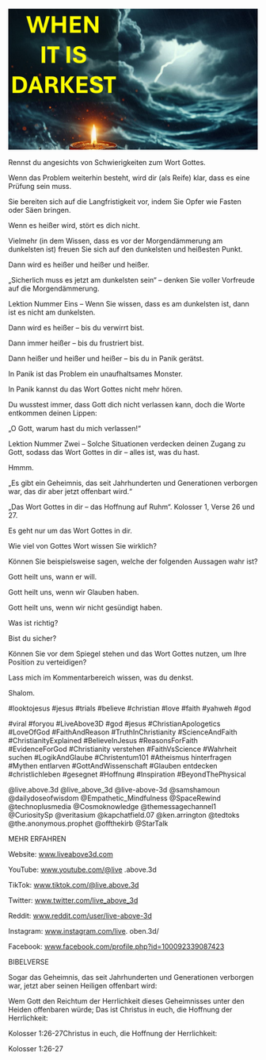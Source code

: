 ![Video cover image](../cover.jpg "cover photo")

Rennst du angesichts von Schwierigkeiten zum Wort Gottes.

Wenn das Problem weiterhin besteht, wird dir (als Reife) klar, dass es eine Prüfung sein muss.

Sie bereiten sich auf die Langfristigkeit vor, indem Sie Opfer wie Fasten oder Säen bringen.

Wenn es heißer wird, stört es dich nicht.

Vielmehr (in dem Wissen, dass es vor der Morgendämmerung am dunkelsten ist) freuen Sie sich auf den dunkelsten und heißesten Punkt.

Dann wird es heißer und heißer und heißer.

„Sicherlich muss es jetzt am dunkelsten sein“ – denken Sie voller Vorfreude auf die Morgendämmerung.

Lektion Nummer Eins – Wenn Sie wissen, dass es am dunkelsten ist, dann ist es nicht am dunkelsten.

Dann wird es heißer – bis du verwirrt bist.

Dann immer heißer – bis du frustriert bist.

Dann heißer und heißer und heißer – bis du in Panik gerätst.

In Panik ist das Problem ein unaufhaltsames Monster.

In Panik kannst du das Wort Gottes nicht mehr hören.

Du wusstest immer, dass Gott dich nicht verlassen kann, doch die Worte entkommen deinen Lippen:

„O Gott, warum hast du mich verlassen!“

Lektion Nummer Zwei – Solche Situationen verdecken deinen Zugang zu Gott, sodass das Wort Gottes in dir – alles ist, was du hast.

Hmmm.

„Es gibt ein Geheimnis, das seit Jahrhunderten und Generationen verborgen war, das dir aber jetzt offenbart wird.“

„Das Wort Gottes in dir – das Hoffnung auf Ruhm“. Kolosser 1, Verse 26 und 27.

Es geht nur um das Wort Gottes in dir.

Wie viel von Gottes Wort wissen Sie wirklich?

Können Sie beispielsweise sagen, welche der folgenden Aussagen wahr ist?

Gott heilt uns, wann er will.

Gott heilt uns, wenn wir Glauben haben.

Gott heilt uns, wenn wir nicht gesündigt haben.

Was ist richtig?

Bist du sicher?

Können Sie vor dem Spiegel stehen und das Wort Gottes nutzen, um Ihre Position zu verteidigen?

Lass mich im Kommentarbereich wissen, was du denkst.

Shalom.

#looktojesus #jesus #trials #believe #christian #love #faith #yahweh #god

#viral #foryou #LiveAbove3D #god #jesus #ChristianApologetics #LoveOfGod #FaithAndReason #TruthInChristianity #ScienceAndFaith #ChristianityExplained #BelieveInJesus #ReasonsForFaith #EvidenceForGod #Christianity verstehen #FaithVsScience #Wahrheit suchen #LogikAndGlaube #Christentum101 #Atheismus hinterfragen #Mythen entlarven #GottAndWissenschaft #Glauben entdecken #christlichleben #gesegnet #Hoffnung #Inspiration #BeyondThePhysical

@live.above.3d @live_above_3d @live-above-3d @samshamoun @dailydoseofwisdom @Empathetic_Mindfulness @SpaceRewind @technoplusmedia @Cosmoknowledge @themessagechannel1 @CuriositySp @veritasium @kapchatfield.07 @ken.arrington @tedtoks @the.anonymous.prophet @offthekirb @StarTalk

MEHR ERFAHREN

Website: www.liveabove3d.com

YouTube: www.youtube.com/@live .above.3d

TikTok: www.tiktok.com/@live.above.3d

Twitter: www.twitter.com/live_above_3d

Reddit: www.reddit.com/user/live-above-3d

Instagram: www.instagram.com/live. oben.3d/

Facebook: www.facebook.com/profile.php?id=100092339087423

BIBELVERSE

Sogar das Geheimnis, das seit Jahrhunderten und Generationen verborgen war, jetzt aber seinen Heiligen offenbart wird: 

Wem Gott den Reichtum der Herrlichkeit dieses Geheimnisses unter den Heiden offenbaren würde; Das ist Christus in euch, die Hoffnung der Herrlichkeit:

Kolosser 1:26-27Christus in euch, die Hoffnung der Herrlichkeit:

Kolosser 1:26-27